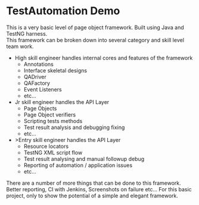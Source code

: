 # TestAutomation Demo
<p>
This is a very basic level of page object framework. Built using Java and TestNG harness.<br />
This framework can be broken down into several category and skill level team work.<br />
</p>

<p>
<ul>
<li>High skill engineer handles internal cores and features of the framework
    <ul>
        <li>Annotations</li>
        <li>Interface skeletal designs</li>
        <li>QADriver</li>
        <li>QAFactory</li>
        <li>Event Listeners</li>
        <li>etc...</li>
    </ul>
</li>
<li>Jr skill engineer handles the API Layer
    <ul>
        <li>Page Objects</li>
        <li>Page Object verifiers</li>
        <li>Scripting tests methods</li>
        <li>Test result analysis and debugging fixing</li>
        <li>etc...</li>
    </ul>
</li>
<li>>Entry skill engineer handles the API Layer
    <ul>
        <li>Resource locators</li>
        <li>TestNG XML script flow</li>
        <li>Test result analysing and manual followup debug</li>
        <li>Reporting of automation / application issues</li>
        <li>etc...</li>
    </ul>
</li>
</ul>
</p>

<p>
There are a number of more things that can be done to this framework. Better reporting, CI with Jenkins, Screenshots on failure etc...
For this basic project, only to show the potential of a simple and elegant framework.
</p>